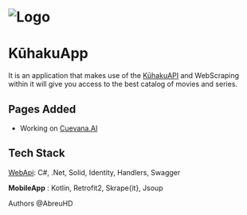 # ![Logo](https://i.imgur.com/YK549Ia.png)

# KūhakuApp
It is an application that makes use of the [KūhakuAPI](https://github.com/AbreuHD/KuhakuAPI) and WebScraping within it will give you access to the best catalog of movies and series.

## Pages Added
- Working on [Cuevana.AI](https://w4.cuevana3.ai)

## Tech Stack
[WebApi](https://github.com/AbreuHD/KuhakuAPI): C#, .Net, Solid, Identity, Handlers, Swagger


**MobileApp** : Kotlin, Retrofit2, Skrape{it}, Jsoup

Authors
@AbreuHD

